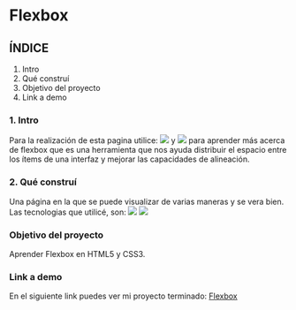 # Flexbox

## ÍNDICE
1. Intro
2. Qué construí
3. Objetivo del proyecto
4. Link a demo

### 1. Intro
Para la realización de esta pagina utilice: <img src="https://img.shields.io/badge/HTML5-E34F26?style=for-the-badge&logo=html5&logoColor=white" /> y <img src="https://img.shields.io/badge/CSS3-1572B6?style=for-the-badge&logo=css3&logoColor=white" /> para aprender más acerca de flexbox que es una herramienta que nos ayuda distribuir el espacio entre los ítems de una interfaz y mejorar las capacidades de alineación. 

### 2. Qué construí 
Una página en la que se puede visualizar de varias maneras y se vera bien.
  Las tecnologias que utilicé, son:
  <img src="https://img.shields.io/badge/HTML5-E34F26?style=for-the-badge&logo=html5&logoColor=white" />
  <img src="https://img.shields.io/badge/CSS3-1572B6?style=for-the-badge&logo=css3&logoColor=white" />

### Objetivo del proyecto
Aprender Flexbox en HTML5 y CSS3.

### Link a demo
En el siguiente link puedes ver mi proyecto terminado: [Flexbox](https://flexbox-nu.vercel.app/)

